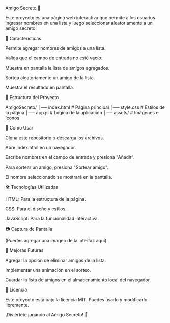 Amigo Secreto 🎁

Este proyecto es una página web interactiva que permite a los usuarios ingresar nombres en una lista y luego seleccionar aleatoriamente a un amigo secreto.

📌 Características

Permite agregar nombres de amigos a una lista.

Valida que el campo de entrada no esté vacío.

Muestra en pantalla la lista de amigos agregados.

Sortea aleatoriamente un amigo de la lista.

Muestra el resultado en pantalla.

📂 Estructura del Proyecto

AmigoSecreto/
│── index.html       # Página principal
│── style.css        # Estilos de la página
│── app.js           # Lógica de la aplicación
│── assets/          # Imágenes e íconos

🚀 Cómo Usar

Clona este repositorio o descarga los archivos.

Abre index.html en un navegador.

Escribe nombres en el campo de entrada y presiona "Añadir".

Para sortear un amigo, presiona "Sortear amigo".

El nombre seleccionado se mostrará en la pantalla.

🛠 Tecnologías Utilizadas

HTML: Para la estructura de la página.

CSS: Para el diseño y estilos.

JavaScript: Para la funcionalidad interactiva.

📷 Captura de Pantalla

(Puedes agregar una imagen de la interfaz aquí)

📌 Mejoras Futuras

Agregar la opción de eliminar amigos de la lista.

Implementar una animación en el sorteo.

Guardar la lista de amigos en el almacenamiento local del navegador.

📄 Licencia

Este proyecto está bajo la licencia MIT. Puedes usarlo y modificarlo libremente.

¡Diviértete jugando al Amigo Secreto! 🎉
